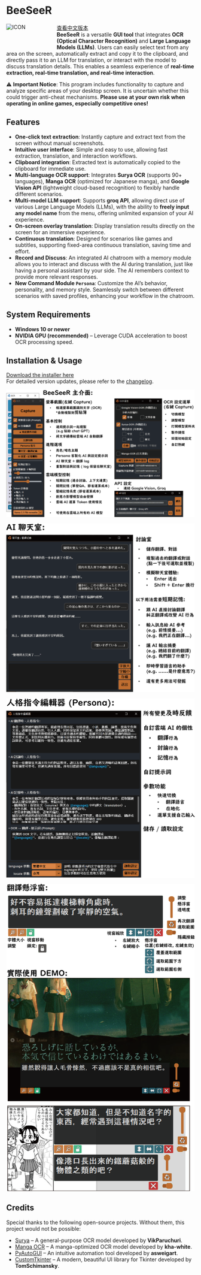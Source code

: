 # BeeSeeR
<img align="left" src="./icon/logo_dark.ico" alt="ICON" width="120" style="margin-right: 15px; margin-bottom: 50px;">  

[查看中文版本](./README.md)  
**BeeSeeR** is a versatile **GUI tool** that integrates **OCR (Optical Character Recognition)** and **Large Language Models (LLMs)**. Users can easily select text from any area on the screen, automatically extract and copy it to the clipboard, and directly pass it to an LLM for translation, or interact with the model to discuss translation details. This enables a seamless experience of **real-time extraction, real-time translation, and real-time interaction**.

⚠️ **Important Notice**: This program includes functionality to capture and analyze specific areas of your desktop screen. It is uncertain whether this could trigger anti-cheat mechanisms. **Please use at your own risk when operating in online games, especially competitive ones!**

## Features

- **One-click text extraction**: Instantly capture and extract text from the screen without manual screenshots.
- **Intuitive user interface**: Simple and easy to use, allowing fast extraction, translation, and interaction workflows.
- **Clipboard integration**: Extracted text is automatically copied to the clipboard for immediate use.
- **Multi-language OCR support**: Integrates **Surya OCR** (supports 90+ languages), **Manga OCR** (optimized for Japanese manga), and **Google Vision API** (lightweight cloud-based recognition) to flexibly handle different scenarios.
- **Multi-model LLM support**: Supports **groq API**, allowing direct use of various Large Language Models (LLMs), with the ability to **freely input any model name** from the menu, offering unlimited expansion of your AI experience.
- **On-screen overlay translation**: Display translation results directly on the screen for an immersive experience.
- **Continuous translation**: Designed for scenarios like games and subtitles, supporting fixed-area continuous translation, saving time and effort.
- **Record and Discuss**: An integrated AI chatroom with a memory module allows you to interact and discuss with the AI during translation, just like having a personal assistant by your side. The AI remembers context to provide more relevant responses.
- **New Command Module `Persona`**: Customize the AI’s behavior, personality, and memory style. Seamlessly switch between different scenarios with saved profiles, enhancing your workflow in the chatroom.

## System Requirements

- **Windows 10 or newer**
- **NVIDIA GPU (recommended)** – Leverage CUDA acceleration to boost OCR processing speed.

## Installation & Usage

[Download the installer here](https://github.com/KuoCT/BeeSeeR/releases/download/v3.0.3/BeeSeeR_303_installer.exe)  
For detailed version updates, please refer to the [changelog](./update_log.md).

![demo_1](./demo/demo_1.png)

![demo_2](./demo/demo_2.png)

![demo_3](./demo/demo_3.png)

![demo_4](./demo/demo_4.png)

## Credits

Special thanks to the following open-source projects. Without them, this project would not be possible:

- [Surya](https://github.com/VikParuchuri/surya) – A general-purpose OCR model developed by **VikParuchuri**.
- [Manga OCR](https://github.com/kha-white/manga-ocr) – A manga-optimized OCR model developed by **kha-white**.
- [PyAutoGUI](https://github.com/asweigart/pyautogui) – An intuitive automation tool developed by **asweigart**.
- [CustomTkinter](https://github.com/TomSchimansky/CustomTkinter) – A modern, beautiful UI library for Tkinter developed by **TomSchimansky**.
